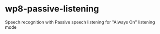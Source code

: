 wp8-passive-listening
=====================

Speech recognition with Passive speech listening for "Always On" listening mode
